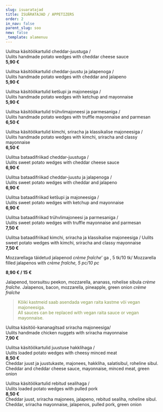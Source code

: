 ```yaml
---
slug: isuaratajad
title: ISUÄRATAJAD / APPETIZERS
order: 2
in_nav: false
parent_slug: soo
new: false
_template: alamenuu
---
```


Uulitsa käsitöökartulid cheddar-juustuga /  
Uulits handmade potato wedges with cheddar cheese sauce  
**5,90 €**

<span class="spicy"></span>
Uulitsa käsitöökartulid cheddar-juustu ja jalapenoga /  
Uulits handmade potato wedges with cheddar and jalapeno  
**5,90 €**

Uulitsa käsitöökartulid ketšupi ja majoneesiga /  
Uulits handmade potato wedges with ketchup and mayonnaise  
**5,90 €**

Uulitsa käsitöökartulid trühvlimajoneesi ja parmesaniga /  
Uulits handmade potato wedges with truffle mayonnaise and parmesan  
**6,50 €**

Uulitsa käsitöökartulid kimchi, sriracha ja klassikalise majoneesiga /  
Uulits handmade potato wedges with kimchi, sriracha and classy mayonnaise  
**6,50 €**

Uulitsa bataadifriikad cheddar-juustuga /  
Uulits sweet potato wedges with cheddar cheese sauce  
**6,90 €**

<span class="spicy"></span> Uulitsa bataadifriikad cheddar-juustu ja jalapenoga /  
Uulits sweet potato wedges with cheddar and jalapeno  
**6,90 €**

Uulitsa bataadifriikad ketšupi ja majoneesiga /  
Uulits sweet potato wedges with ketchup and mayonnaise  
**6,90 €**

Uulitsa bataadifriikad trühvlimajoneesi ja parmesaniga /  
Uulits sweet potato wedges with truffle mayonnaise and parmesan  
**7,50 €**

<span class="spicy"></span>Uulitsa bataadifriikad kimchi, sriracha ja klassikalise majoneesiga / Uulits sweet potato wedges with kimchi, sriracha and classy mayonnaise  
**7,50 €**

<span class="special"></span> <span class="spicy"></span>  Mozzarellaga täidetud jalapenod _crème fraîche_’ ga , 5 tk/10 tk/ Mozzarella filled jalapenos with _crème fraîche, 5 pc/10 pc_

**8,90 € / 15 €**

<span class="koostis">Jalapenod, toorsuitsu peekon, mozzarella, ananass, rohelise sibula _crème fraîche._ Jalapenos, bacon, mozzarella, pineapple, green onion _crème fraîche_

> <span style="color: #839446;">Kõiki kastmeid saab asendada vegan raita kastme või vegan majoneesiga.  
> All sauces can be replaced with vegan raita sauce or vegan mayonnaise.</span>
>
> <span class="vege"></span><span class="vegan"></span>

<span class="spicy"></span>Uulitsa käsitöö-kananagitsad sriracha majoneesiga/  
Uulits handmade chicken nuggets with sriracha mayonnaise  
**7,90 €**

<span class="special"></span>
Uulitsa käsitöökartulid juustuse hakklihaga /  
Uulits loaded potato wedges with cheesy minced meat  
**8,50 €**  
<span class="koostis">Cheddar juust ja juustukaste, majonees, hakkliha, salatisibul, roheline sibul. Cheddar and cheddar cheese sauce, mayonnaise, minced meat, green onion</span>

<span class="special"></span>
<span class="spicy"></span>
Uulitsa käsitöökartulid rebitud sealihaga /  
Uulits loaded potato wedges with pulled pork  
**8,50 €**  
<span class="koostis">Cheddar juust, sriracha majonees, jalapeno, rebitud sealiha, roheline sibul. Cheddar, sriracha mayonnaise, jalapenos, pulled pork, green onion</span>
